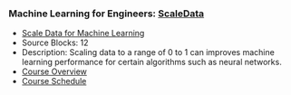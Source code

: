 ### Machine Learning for Engineers: [ScaleData](https://www.apmonitor.com/pds/index.php/Main/ScaleData)
- [Scale Data for Machine Learning](https://www.apmonitor.com/pds/index.php/Main/ScaleData)
 - Source Blocks: 12
 - Description: Scaling data to a range of 0 to 1 can improves machine learning performance for certain algorithms such as neural networks.
- [Course Overview](https://apmonitor.com/pds)
- [Course Schedule](https://apmonitor.com/pds/index.php/Main/CourseSchedule)
